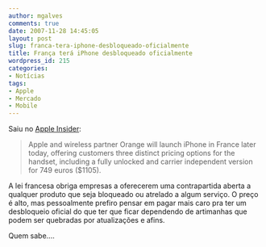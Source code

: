 ```yaml
---
author: mgalves
comments: true
date: 2007-11-28 14:45:05
layout: post
slug: franca-tera-iphone-desbloqueado-oficialmente
title: França terá iPhone desbloqueado oficialmente
wordpress_id: 215
categories:
- Notícias
tags:
- Apple
- Mercado
- Mobile
---
```


Saiu no [Apple Insider](http://www.appleinsider.com/articles/07/11/28/apple_prices_unlocked_iphones_at_749_euros_in_france.html):



> Apple and wireless partner Orange will launch iPhone in France later today, offering customers three distinct pricing options for the handset, including a fully unlocked and carrier independent version for 749 euros ($1105).



A lei francesa obriga empresas a oferecerem uma contrapartida aberta a qualquer produto que seja bloqueado ou atrelado a algum serviço. O preço é alto, mas pessoalmente prefiro pensar em pagar mais caro pra ter um desbloqueio oficial do que ter que ficar dependendo de artimanhas que podem ser quebradas por atualizações e afins.

Quem sabe....
